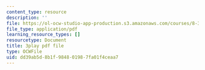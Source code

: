 ```yaml
---
content_type: resource
description: ''
file: https://ol-ocw-studio-app-production.s3.amazonaws.com/courses/8-333-statistical-mechanics-i-statistical-mechanics-of-particles-fall-2013/dd39ab5d8b1f984801987fa01f4ceaa7_hRHzPaDpgu0.pdf
file_type: application/pdf
learning_resource_types: []
resourcetype: Document
title: 3play pdf file
type: OCWFile
uid: dd39ab5d-8b1f-9848-0198-7fa01f4ceaa7
---
```

